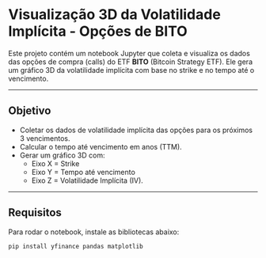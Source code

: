 # Visualização 3D da Volatilidade Implícita - Opções de BITO

Este projeto contém um notebook Jupyter que coleta e visualiza os dados das opções de compra (calls) do ETF **BITO** (Bitcoin Strategy ETF). Ele gera um gráfico 3D da volatilidade implícita com base no strike e no tempo até o vencimento.

---

## Objetivo

- Coletar os dados de volatilidade implícita das opções para os próximos 3 vencimentos.
- Calcular o tempo até vencimento em anos (TTM).
- Gerar um gráfico 3D com:
  - Eixo X = Strike
  - Eixo Y = Tempo até vencimento
  - Eixo Z = Volatilidade Implícita (IV).

---

## Requisitos

Para rodar o notebook, instale as bibliotecas abaixo:

```bash
pip install yfinance pandas matplotlib
